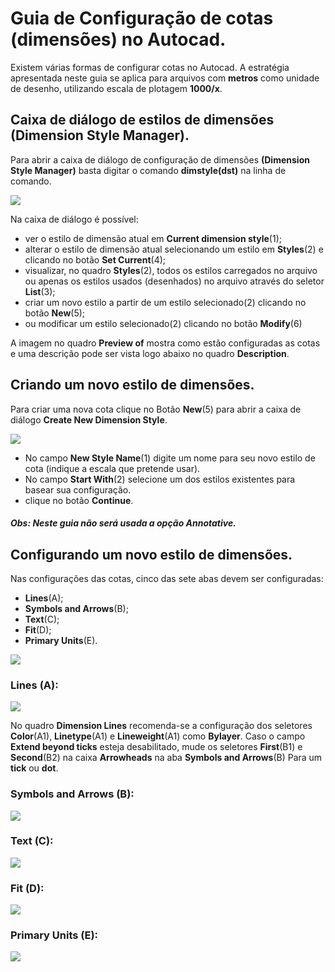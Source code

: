 # Guia de Configuração de cotas (dimensões) no Autocad.

Existem várias formas de configurar cotas no Autocad. A estratégia apresentada neste guia se aplica para arquivos com **metros** como unidade de desenho, utilizando escala de plotagem **1000/x**.

## Caixa de diálogo de estilos de dimensões (Dimension Style Manager).

Para abrir a caixa de diálogo de configuração de dimensões **(Dimension Style Manager)** basta digitar o comando **dimstyle(dst)** na linha de comando.

![](dsm.jpg)


Na caixa de diálogo é possível:
* ver o estilo de dimensão atual em **Current dimension style**(1);
* alterar o estilo de dimensão atual selecionando um estilo em **Styles**(2) e clicando no botão **Set Current**(4);
* visualizar, no quadro **Styles**(2), todos os estilos carregados no arquivo ou apenas os estilos usados (desenhados) no arquivo através do seletor **List**(3);
* criar um novo estilo a partir de um estilo selecionado(2) clicando no botão **New**(5);
* ou modificar um estilo selecionado(2) clicando no botão **Modify**(6)

A imagem no quadro **Preview of** mostra como estão configuradas as cotas e uma descrição pode ser vista logo abaixo no quadro **Description**.

## Criando um novo estilo de dimensões.

Para criar uma nova cota clique no Botão **New**(5) para abrir a caixa de diálogo **Create New Dimension Style**.

![](novaCota.jpg)

* No campo **New Style Name**(1) digite um nome para seu novo estilo de cota (indique a escala que pretende usar).
* No campo **Start With**(2) selecione um dos estilos existentes para basear sua configuração.
* clique no botão **Continue**.

##### Obs: Neste guia não será usada a opção *Annotative*.

## Configurando um novo estilo de dimensões.

Nas configurações das cotas, cinco das sete abas devem ser configuradas:
* **Lines**(A);
* **Symbols and Arrows**(B);
* **Text**(C);
* **Fit**(D);
* **Primary Units**(E).

![](novaCotaAbas.jpg)

### Lines (A):

![](abaLines.jpg)

No quadro **Dimension Lines** recomenda-se a configuração dos seletores **Color**(A1), **Linetype**(A1) e **Lineweight**(A1) como **Bylayer**. Caso o campo **Extend beyond ticks** esteja desabilitado, mude os seletores **First**(B1) e **Second**(B2) na caixa **Arrowheads** na aba **Symbols and Arrows**(B) Para um **tick** ou **dot**.

### Symbols and Arrows (B):

![](abaSymb.jpg)

### Text (C):

![](abaText.jpg)


### Fit (D):

![](abaFit.jpg)

### Primary Units (E):

![](abaPU.jpg)
